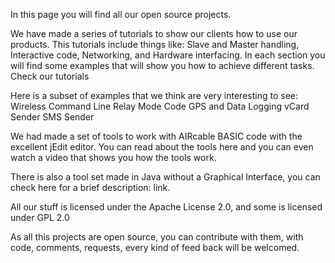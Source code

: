 In this page you will find all our open source projects.

We have made a series of tutorials to show our clients how to use our products. This tutorials include things like: Slave and Master handling, Interactive code, Networking, and Hardware interfacing. In each section you will find some examples that will show you how to achieve different tasks. Check our tutorials

Here is a subset of examples that we think are very interesting to see: Wireless Command Line Relay Mode Code GPS and Data Logging vCard Sender SMS Sender

We had made a set of tools to work with AIRcable BASIC code with the excellent jEdit editor. You can read about the tools here and you can even watch a video that shows you how the tools work.

There is also a tool set made in Java without a Graphical Interface, you can check here for a brief description: link.

All our stuff is licensed under the Apache License 2.0, and some is licensed under GPL 2.0

As all this projects are open source, you can contribute with them, with code, comments, requests, every kind of feed back will be welcomed.
